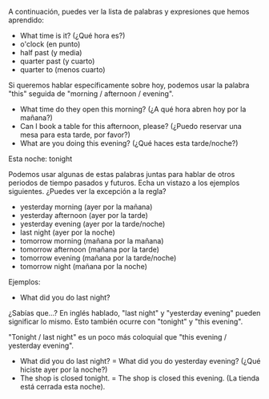 A continuación, puedes ver la lista de palabras y expresiones que hemos aprendido:

- What time is it? (¿Qué hora es?)
- o'clock (en punto)
- half past (y media)
- quarter past (y cuarto)
- quarter to (menos cuarto)

Si queremos hablar específicamente sobre hoy, podemos usar la palabra "this" seguida de "morning / afternoon / evening".

- What time do they open this morning? (¿A qué hora abren hoy por la mañana?)
- Can I book a table for this afternoon, please? (¿Puedo reservar una mesa para esta tarde, por favor?)
- What are you doing this evening? (¿Qué haces esta tarde/noche?)

Esta noche: tonight

Podemos usar algunas de estas palabras juntas para hablar de otros periodos de tiempo pasados y futuros. Echa un vistazo a los ejemplos siguientes. ¿Puedes ver la excepción a la regla?

- yesterday morning (ayer por la mañana)
- yesterday afternoon (ayer por la tarde)
- yesterday evening (ayer por la tarde/noche)
- last night (ayer por la noche)
- tomorrow morning (mañana por la mañana)
- tomorrow afternoon (mañana por la tarde)
- tomorrow evening (mañana por la tarde/noche)
- tomorrow night (mañana por la noche)

Ejemplos:

- What did you do last night?

¿Sabías que...? En inglés hablado, "last night" y "yesterday evening" pueden significar lo mismo. Esto también ocurre con "tonight" y "this evening". 

"Tonight / last night" es un poco más coloquial que "this evening / yesterday evening".

- What did you do last night? = What did you do yesterday evening? (¿Qué hiciste ayer por la noche?)
- The shop is closed tonight. = The shop is closed this evening. (La tienda está cerrada esta noche).